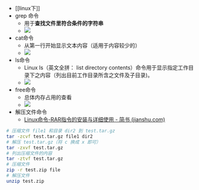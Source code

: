 - [[linux下]]
- grep 命令
	- 用于**查找文件里符合条件的字符串**
	- ![](attachments/Pasted%20image%2020230101154719.png)
- cat命令
	- 从第一行开始显示文本内容（适用于内容较少的）
	- ![](attachments/Pasted%20image%2020230101154828.png)
- ls命令
	- Linux ls（英文全拼： list directory contents）命令用于显示指定工作目录下之内容（列出目前工作目录所含之文件及子目录)。
	- ![](attachments/Pasted%20image%2020230101154914.png)
- free命令
	- 总体内存占用的查看
	- ![](attachments/Pasted%20image%2020230101155102.png)
- 解压文件命令
	- [Linux命令-RAR指令的安装与详细使用 - 简书 (jianshu.com)](https://www.jianshu.com/p/b89ef18855b3)
```bash
# 压缩文件 file1 和目录 dir2 到 test.tar.gz
tar -zcvf test.tar.gz file1 dir2
# 解压 test.tar.gz（将 c 换成 x 即可）
tar -zxvf test.tar.gz
# 列出压缩文件的内容
tar -ztvf test.tar.gz 
# 压缩文件
zip -r test.zip file
# 解压文件
unzip test.zip
```